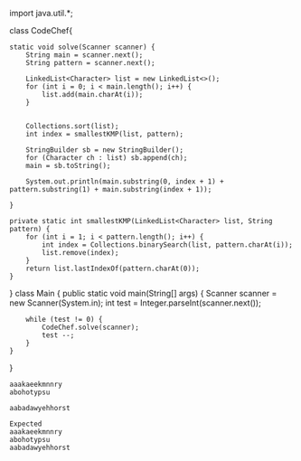 import java.util.*;


class CodeChef{

    static void solve(Scanner scanner) {
        String main = scanner.next();
        String pattern = scanner.next();

        LinkedList<Character> list = new LinkedList<>();
        for (int i = 0; i < main.length(); i++) {
            list.add(main.charAt(i));
        }


        Collections.sort(list);
        int index = smallestKMP(list, pattern);

        StringBuilder sb = new StringBuilder();
        for (Character ch : list) sb.append(ch);
        main = sb.toString();

        System.out.println(main.substring(0, index + 1) + pattern.substring(1) + main.substring(index + 1));

    }

    private static int smallestKMP(LinkedList<Character> list, String pattern) {
        for (int i = 1; i < pattern.length(); i++) {
            int index = Collections.binarySearch(list, pattern.charAt(i));
            list.remove(index);
        }
        return list.lastIndexOf(pattern.charAt(0));
    }

}
class Main {
    public static void main(String[] args) {
        Scanner scanner = new Scanner(System.in);
        int test = Integer.parseInt(scanner.next());

        while (test != 0) {
            CodeChef.solve(scanner);
            test --;
        }
    }
}

```
aaakaeekmnnry
abohotypsu

aabadawyehhorst

Expected
aaakaeekmnnry
abohotypsu
aabadawyehhorst

```